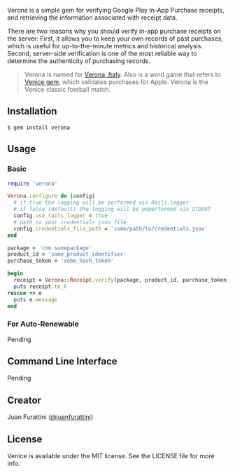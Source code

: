 Verona is a simple gem for verifying Google Play In-App Purchase receipts, and retrieving the information associated with receipt data.

There are two reasons why you should verify in-app purchase receipts on the server: First, it allows you to keep your own records of past purchases, which is useful for up-to-the-minute metrics and historical analysis. Second, server-side verification is one of the most reliable way to determine the authenticity of purchasing records.

> Verona is named for [Verona, Italy](http://en.wikipedia.org/wiki/Verona,_Italy). Also is a word game that refers to [Venice gem](https://github.com/nomad/venice), which validates purchases for Apple. Verona is the Venice classic football match.

## Installation

    $ gem install verona

## Usage

### Basic

```ruby
require 'verona'

Verona.configure do |config|
  # if true the logging will be performed via Rails.logger
  # if false (default) the logging will be peperformed via STDOUT
  config.use_rails_logger = true
  # path to your credentials json file
  config.credentials_file_path = 'some/path/to/credentials.json'
end

package = 'com.somepackage'
product_id = 'some_product_identifier'
purchase_token = 'some_hash_token'

begin
  receipt = Verona::Receipt.verify(package, product_id, purchase_token)
  puts receipt.to_h
rescue => e
  puts e.message
end
```

### For Auto-Renewable
Pending

## Command Line Interface
Pending

## Creator

Juan Furattini ([@juanfurattini](https://twitter.com/frankancle))

## License

Venice is available under the MIT license. See the LICENSE file for more info.
